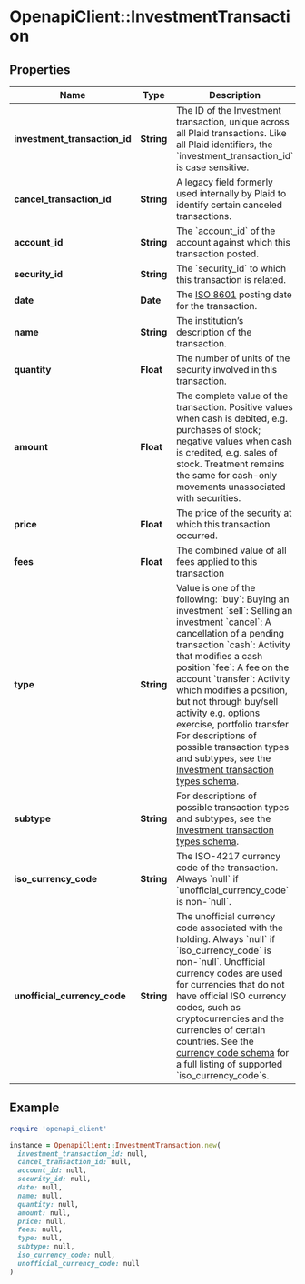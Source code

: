 # OpenapiClient::InvestmentTransaction

## Properties

| Name | Type | Description | Notes |
| ---- | ---- | ----------- | ----- |
| **investment_transaction_id** | **String** | The ID of the Investment transaction, unique across all Plaid transactions. Like all Plaid identifiers, the &#x60;investment_transaction_id&#x60; is case sensitive. |  |
| **cancel_transaction_id** | **String** | A legacy field formerly used internally by Plaid to identify certain canceled transactions. | [optional] |
| **account_id** | **String** | The &#x60;account_id&#x60; of the account against which this transaction posted. |  |
| **security_id** | **String** | The &#x60;security_id&#x60; to which this transaction is related. |  |
| **date** | **Date** | The [ISO 8601](https://wikipedia.org/wiki/ISO_8601) posting date for the transaction. |  |
| **name** | **String** | The institution’s description of the transaction. |  |
| **quantity** | **Float** | The number of units of the security involved in this transaction. |  |
| **amount** | **Float** | The complete value of the transaction. Positive values when cash is debited, e.g. purchases of stock; negative values when cash is credited, e.g. sales of stock. Treatment remains the same for cash-only movements unassociated with securities. |  |
| **price** | **Float** | The price of the security at which this transaction occurred. |  |
| **fees** | **Float** | The combined value of all fees applied to this transaction |  |
| **type** | **String** | Value is one of the following: &#x60;buy&#x60;: Buying an investment &#x60;sell&#x60;: Selling an investment &#x60;cancel&#x60;: A cancellation of a pending transaction &#x60;cash&#x60;: Activity that modifies a cash position &#x60;fee&#x60;: A fee on the account &#x60;transfer&#x60;: Activity which modifies a position, but not through buy/sell activity e.g. options exercise, portfolio transfer  For descriptions of possible transaction types and subtypes, see the [Investment transaction types schema](https://plaid.com/docs/api/accounts/#investment-transaction-types-schema). |  |
| **subtype** | **String** | For descriptions of possible transaction types and subtypes, see the [Investment transaction types schema](https://plaid.com/docs/api/accounts/#investment-transaction-types-schema). |  |
| **iso_currency_code** | **String** | The ISO-4217 currency code of the transaction. Always &#x60;null&#x60; if &#x60;unofficial_currency_code&#x60; is non-&#x60;null&#x60;. |  |
| **unofficial_currency_code** | **String** | The unofficial currency code associated with the holding. Always &#x60;null&#x60; if &#x60;iso_currency_code&#x60; is non-&#x60;null&#x60;. Unofficial currency codes are used for currencies that do not have official ISO currency codes, such as cryptocurrencies and the currencies of certain countries.  See the [currency code schema](https://plaid.com/docs/api/accounts#currency-code-schema) for a full listing of supported &#x60;iso_currency_code&#x60;s. |  |

## Example

```ruby
require 'openapi_client'

instance = OpenapiClient::InvestmentTransaction.new(
  investment_transaction_id: null,
  cancel_transaction_id: null,
  account_id: null,
  security_id: null,
  date: null,
  name: null,
  quantity: null,
  amount: null,
  price: null,
  fees: null,
  type: null,
  subtype: null,
  iso_currency_code: null,
  unofficial_currency_code: null
)
```

